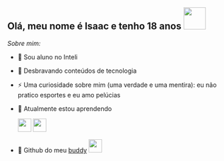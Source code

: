 <h2> Olá, meu nome é Isaac e tenho 18 anos <img src='https://user-images.githubusercontent.com/5713670/87202985-820dcb80-c2b6-11ea-9f56-7ec461c497c3.gif' width="50" height="50">
</h2>

*Sobre mim:*

* 🔭 Sou aluno no Inteli

* 🌱 Desbravando conteúdos de tecnologia

* ⚡ Uma curiosidade sobre mim (uma verdade e uma mentira):
eu não pratico esportes e eu amo pelúcias


* 🌱 Atualmente estou aprendendo
  
  <img src="https://cdn.jsdelivr.net/gh/devicons/devicon@latest/icons/javascript/javascript-original.svg" width="30" height="30"/>  <img src="https://cdn.jsdelivr.net/gh/devicons/devicon@latest/icons/python/python-original.svg" width="30" height="30"/>

* 🤝 Github do meu [buddy](https://github.com/gabriellemitoso793) <img src="https://raw.githubusercontent.com/innng/innng/master/assets/kyubey.gif" height="30" />


<!-- escrever aling='...' para mudar a posição do gift ou imagem
<!--
**IsaacSOuzaSanTOS/IsaacSOuzaSanTOS** is a ✨ _special_ ✨ repository because its `README.md` (this file) appears on your GitHub profile.

Here are some ideas to get you started:

- 🔭 I’m currently working on ...
- 🌱 I’m currently learning ...
- 👯 I’m looking to collaborate on ...
- 🤔 I’m looking for help with ...
- 💬 Ask me about ...
- 📫 How to reach me: ...
- 😄 Pronouns: ...
- ⚡ Fun fact: ...
-->
